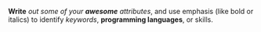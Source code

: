 **Write** *out some of your __awesome__ attributes*, and use emphasis (like bold or italics) to identify _keywords_, __programming languages__, or skills. 
